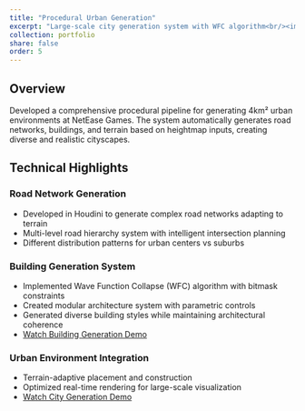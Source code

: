 ```yaml
---
title: "Procedural Urban Generation"
excerpt: "Large-scale city generation system with WFC algorithm<br/><img src='/images/urbanpcg-banner.png'>"
collection: portfolio
share: false
order: 5
---
```


## Overview
Developed a comprehensive procedural pipeline for generating 4km² urban environments at NetEase Games. The system automatically generates road networks, buildings, and terrain based on heightmap inputs, creating diverse and realistic cityscapes.

## Technical Highlights

### Road Network Generation
- Developed in Houdini to generate complex road networks adapting to terrain
- Multi-level road hierarchy system with intelligent intersection planning
- Different distribution patterns for urban centers vs suburbs

### Building Generation System
- Implemented Wave Function Collapse (WFC) algorithm with bitmask constraints
- Created modular architecture system with parametric controls
- Generated diverse building styles while maintaining architectural coherence
- [Watch Building Generation Demo](https://youtu.be/cAl7qkdw154?si=VoFKmW13eHUvR1U1)

### Urban Environment Integration
- Terrain-adaptive placement and construction
- Optimized real-time rendering for large-scale visualization
- [Watch City Generation Demo](https://youtu.be/tl7diOhRB3s?si=lHhq8DKpQgdva_OE)